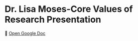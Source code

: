 # Dr. Lisa Moses-Core Values of Research Presentation

📄 [Open Google Doc](https://drive.google.com/file/d/1hqIOCrz-Uemc_iwAEG0qlBaoVQMNl1uZ/view?usp=sharing)
